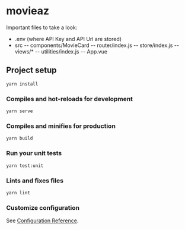 # movieaz

Important files to take a look:

- .env (where API Key and API Url are stored)
- src
  -- components/MovieCard
  -- router/index.js
  -- store/index.js
  -- views/*
  -- utilities/index.js
  -- App.vue

## Project setup
```
yarn install
```

### Compiles and hot-reloads for development
```
yarn serve
```

### Compiles and minifies for production
```
yarn build
```

### Run your unit tests
```
yarn test:unit
```

### Lints and fixes files
```
yarn lint
```

### Customize configuration
See [Configuration Reference](https://cli.vuejs.org/config/).
